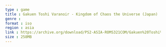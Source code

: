 ```yaml
---
type : game
title : Gakuen Toshi Varanoir - Kingdom of Chaos the Universe (Japan)
genre : 
format : iso
region : asia
link : https://archive.org/download/PS2-ASIA-ROMS321COM/Gakuen%20Toshi%20Varanoir%20-%20Kingdom%20of%20Chaos%20the%20Universe%20%28Japan%29.7z
size : 258MB
---
```

